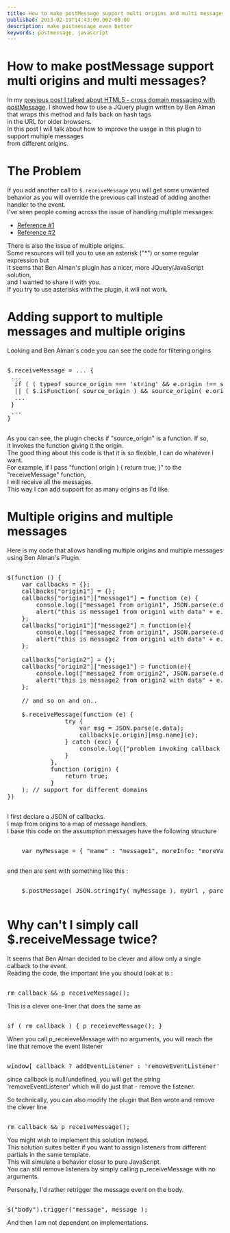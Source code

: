 ```yaml
---
title: How to make postMessage support multi origins and multi messages
published: 2013-02-19T14:43:00.002-08:00
description: make postmessage even better
keywords: postmessage, javascript
---
```


<div class="mograblog prettify" dir="ltr" style="text-align: left;" trbidi="on">

# How to make postMessage support multi origins and multi messages?

<div>

In my [previous post I talked about HTML5 - cross domain messaging with postMessage](/2013/02/postMessage-plugin-part1.html "HTML5 - cross domain messaging with postMessage"). I showed how to use a JQuery plugin written by Ben Alman that wraps this method and falls back on hash tags  
in the URL for older browsers.  
In this post I will talk about how to improve the usage in this plugin to support multiple messages  
from different origins.  

# The Problem

If you add another call to `$.receiveMessage` you will get some unwanted  
behavior as you will override the previous call instead of adding another handler to the event.  
I've seen people coming across the issue of handling multiple messages:

*   [Reference #1](http://stackoverflow.com/q/8479911/1068746 "stackoverflow question about multiple messages with postMessage")
*   [Reference #2](http://stackoverflow.com/questions/11253517/postmessage-multiple-postmessage-events-functions-callbacks "stackoverflow question about multiple messages with postMessage")

There is also the issue of multiple origins.  
Some resources will tell you to use an asterisk ("*") or some regular expression but  
it seems that Ben Alman's plugin has a nicer, more JQuery/JavaScript solution,  
and I wanted to share it with you.  
If you try to use asterisks with the plugin, it will not work.  

# Adding support to multiple messages and multiple origins

Looking and Ben Alman's code you can see the code for filtering origins

<pre class="prettyprint">  
$.receiveMessage = ... {   
 ...  
  if ( ( typeof source_origin === 'string' && e.origin !== source_origin )  
  || ( $.isFunction( source_origin ) && source_origin( e.origin ) === FALSE ) ) {  
  ...  
 }  
 ...  
}  
   </pre>

As you can see, the plugin checks if "source_origin" is a function. If so,  
it invokes the function giving it the origin.  
The good thing about this code is that it is so flexible, I can do whatever I want.  
For example, if I pass "function( origin ) { return true; }" to the "receiveMessage" function,  
I will receive all the messages.  
This way I can add support for as many origins as I'd like.

# Multiple origins and multiple messages

Here is my code that allows handling multiple origins and multiple messages using Ben Alman's Plugin.

<pre class="prettyprint">  
$(function () {  
    var callbacks = {};  
    callbacks["origin1"] = {};  
    callbacks["origin1"]["message1"] = function (e) {  
        console.log(["message1 from origin1", JSON.parse(e.data) ]);  
        alert("this is message1 from origin1 with data" + e.data );  
    };  
    callbacks["origin1"]["message2"] = function(e){  
        console.log(["message2 from origin1", JSON.parse(e.data) ]);  
        alert("this is message2 from origin1 with data" + e.data );  
    };  

    callbacks["origin2"] = {};  
    callbacks["origin2"]["message1"] = function(e){  
        console.log(["message2 from origin2", JSON.parse(e.data) ]);  
        alert("this is message2 from origin2 with data" + e.data );  
    };  

    // and so on and on..  

    $.receiveMessage(function (e) {  
                try {  
                    var msg = JSON.parse(e.data);  
                    callbacks[e.origin][msg.name](e);  
                } catch (exc) {  
                    console.log(["problem invoking callback for ", e, exc, callbacks])  
                }  
            },  
            function (origin) {  
                return true;  
            }  
    ); // support for different domains  
})      
   </pre>

I first declare a JSON of callbacks.  
I map from origins to a map of message handlers.  
I base this code on the assumption messages have the following structure  

<pre class="prettyprint">  
    var myMessage = { "name" : "message1", moreInfo: "moreValues" };  
   </pre>

end then are sent with something like this :

<pre class="prettyprint">  
    $.postMessage( JSON.stringify( myMessage ), myUrl , parent );  
   </pre>

# Why can't I simply call $.receiveMessage twice?

It seems that Ben Alman decided to be clever and allow only a single callback to the event.  
Reading the code, the important line you should look at is :

<pre class="prettyprint">  
rm_callback && p_receiveMessage();  
</pre>

This is a clever one-liner that does the same as

<pre class="prettyprint">  
if ( rm_callback ) { p_receieveMessage(); }   
</pre>

When you call p_receieveMessage with no arguments, you will reach the line that remove the event listener

<pre class="prettyprint">  
window[ callback ? addEventListener : 'removeEventListener' ]( 'message', rm_callback, FALSE );  
</pre>

since callback is null/undefined, you will get the string 'removeEventListener' which will do just that - remove the listener.

So technically, you can also modify the plugin that Ben wrote and remove the clever line

<pre>  
rm_callback && p_receiveMessage();  
</pre>

You might wish to implement this solution instead.  
This solution suites better if you want to assign listeners from different partials in the same template.  
This will simulate a behavior closer to pure JavaScript.  
You can still remove listeners by simply calling p_receiveMessage with no arguments.  

Personally, I'd rather retrigger the message event on the body.

<pre>  
$("body").trigger("message", message );  
</pre>

And then I am not dependent on implementations.</div>

</div>